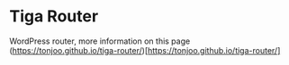 # Tiga Router

WordPress router, more information on this page (https://tonjoo.github.io/tiga-router/)[https://tonjoo.github.io/tiga-router/]